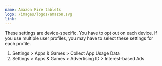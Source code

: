 ```yaml
---
name: Amazon Fire tablets
logo: /images/logos/amazon.svg
link:
---
```

These settings are device-specific. You have to opt out on each device. If you use multiple user profiles, you may have to select these settings for each profile.

1. Settings > Apps & Games > Collect App Usage Data
2. Settings > Apps & Games > Advertising ID > Interest-based Ads